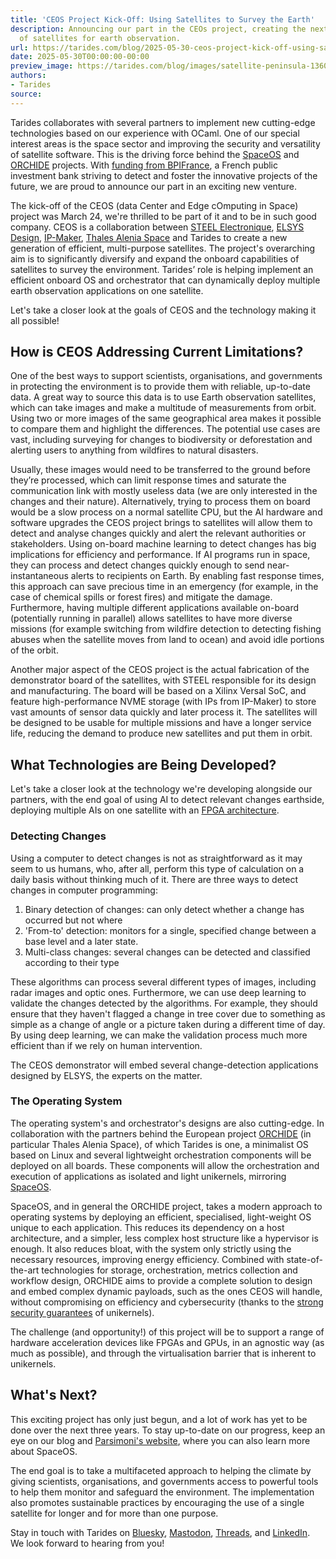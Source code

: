 ```yaml
---
title: 'CEOS Project Kick-Off: Using Satellites to Survey the Earth'
description: Announcing our part in the CEOs project, creating the next generation
  of satellites for earth observation.
url: https://tarides.com/blog/2025-05-30-ceos-project-kick-off-using-satellites-to-survey-the-earth
date: 2025-05-30T00:00:00-00:00
preview_image: https://tarides.com/blog/images/satellite-peninsula-1360w.webp
authors:
- Tarides
source:
---
```


<p>Tarides collaborates with several partners to implement new cutting-edge technologies based on our experience with OCaml. One of our special interest areas is the space sector and improving the security and versatility of satellite software. This is the driving force behind the <a href="https://tarides.com/blog/2023-07-31-ocaml-in-space-welcome-spaceos/">SpaceOS</a> and <a href="https://tarides.com/blog/2023-12-29-announcing-the-orchide-project-powering-satellite-innovation/">ORCHIDE</a> projects. With <a href="https://www.bpifrance.fr/nos-appels-a-projets-concours/appel-a-projets-maturation-technologique-et-demonstration-de-solutions-dintelligence-artificielle-embarquee">funding from BPIFrance</a>, a French public investment bank striving to detect and foster the innovative projects of the future, we are proud to announce our part in an exciting new venture.</p>
<p>The kick-off of the CEOS (data Center and Edge cOmputing in Space) project was March 24, we're thrilled to be part of it and to be in such good company. CEOS is a collaboration between <a href="https://aerospace.actia.com/">STEEL Electronique</a>, <a href="https://www.elsys-design.com/en/">ELSYS Design</a>, <a href="https://www.ip-maker.com/">IP-Maker</a>, <a href="https://www.thalesaleniaspace.com/en">Thales Alenia Space</a> and Tarides to create a new generation of efficient, multi-purpose satellites. The project's overarching aim is to significantly diversify and expand the onboard capabilities of satellites to survey the environment. Tarides’ role is helping implement an efficient onboard OS and orchestrator that can dynamically deploy multiple earth observation applications on one satellite.</p>
<p>Let's take a closer look at the goals of CEOS and the technology making it all possible!</p>
<h2>How is CEOS Addressing Current Limitations?</h2>
<p>One of the best ways to support scientists, organisations, and governments in protecting the environment is to provide them with reliable, up-to-date data. A great way to source this data is to use Earth observation satellites, which can take images and make a multitude of measurements from orbit. Using two or more images of the same geographical area makes it possible to compare them and highlight the differences. The potential use cases are vast, including surveying for changes to biodiversity or deforestation and alerting users to anything from wildfires to natural disasters.</p>
<p>Usually, these images would need to be transferred to the ground before they’re processed, which can limit response times and saturate the communication link with mostly useless data (we are only interested in the changes and their nature). Alternatively, trying to process them on board would be a slow process on a normal satellite CPU, but the AI hardware and software upgrades the CEOS project brings to satellites will allow them to detect and analyse changes quickly and alert the relevant authorities or stakeholders. Using on-board machine learning to detect changes has big implications for efficiency and performance. If AI programs run in space, they can process and detect changes quickly enough to send near-instantaneous alerts to recipients on Earth. By enabling fast response times, this approach can save precious time in an emergency (for example, in the case of chemical spills or forest fires) and mitigate the damage. Furthermore, having multiple different applications available on-board (potentially running in parallel) allows satellites to have more diverse missions (for example switching from wildfire detection to detecting fishing abuses when the satellite moves from land to ocean) and avoid idle portions of the orbit.</p>
<p>Another major aspect of the CEOS project is the actual fabrication of the demonstrator board of the satellites, with STEEL responsible for its design and manufacturing. The board will be based on a Xilinx Versal SoC, and feature high-performance NVME storage (with IPs from IP-Maker) to store vast amounts of sensor data quickly and later process it. The satellites will be designed to be usable for multiple missions and have a longer service life, reducing the demand to produce new satellites and put them in orbit.</p>
<h2>What Technologies are Being Developed?</h2>
<p>Let's take a closer look at the technology we're developing alongside our partners, with the end goal of using AI to detect relevant changes earthside, deploying multiple AIs on one satellite with an <a href="https://www.arrow.com/en/research-and-events/articles/fpga-basics-architecture-applications-and-uses">FPGA architecture</a>.</p>
<h3>Detecting Changes</h3>
<p>Using a computer to detect changes is not as straightforward as it may seem to us humans, who, after all, perform this type of calculation on a daily basis without thinking much of it. There are three ways to detect changes in computer programming:</p>
<ol>
<li>Binary detection of changes: can only detect whether a change has occurred but not where</li>
<li>'From-to' detection: monitors for a single, specified change between a base level and a later state.</li>
<li>Multi-class changes: several changes can be detected and classified according to their type</li>
</ol>
<p>These algorithms can process several different types of images, including radar images and optic ones. Furthermore, we can use deep learning to validate the changes detected by the algorithms. For example, they should ensure that they haven't flagged a change in tree cover due to something as simple as a change of angle or a picture taken during a different time of day. By using deep learning, we can make the validation process much more efficient than if we rely on human intervention.</p>
<p>The CEOS demonstrator will embed several change-detection applications designed by ELSYS, the experts on the matter.</p>
<h3>The Operating System</h3>
<p>The operating system's and orchestrator's designs are also cutting-edge. In collaboration with the partners behind the European project <a href="https://tarides.com/blog/2023-12-29-announcing-the-orchide-project-powering-satellite-innovation/">ORCHIDE</a> (in particular Thales Alenia Space), of which Tarides is one, a minimalist OS based on Linux and several lightweight orchestration components will be deployed on all boards. These components will allow the orchestration and execution of applications as isolated and light unikernels, mirroring  <a href="https://tarides.com/blog/2023-07-31-ocaml-in-space-welcome-spaceos/">SpaceOS</a>.</p>
<p>SpaceOS, and in general the ORCHIDE project, takes a modern approach to operating systems by deploying an efficient, specialised, light-weight OS  unique to each application. This reduces its dependency on a host architecture, and a simpler, less complex host structure like a hypervisor is enough. It also reduces bloat, with the system only strictly using the necessary resources, improving energy efficiency. Combined with state-of-the-art technologies for storage, orchestration, metrics collection and workflow design, ORCHIDE aims to provide a complete solution to design and embed complex dynamic payloads, such as the ones CEOS will handle, without compromising on efficiency and cybersecurity (thanks to the <a href="https://tarides.com/blog/2023-12-14-ocaml-memory-safety-and-beyond/">strong security guarantees</a> of unikernels).</p>
<p>The challenge (and opportunity!) of this project will be to support a range of hardware acceleration devices like FPGAs and GPUs, in an agnostic way (as much as possible), and through the virtualisation barrier that is inherent to unikernels.</p>
<h2>What's Next?</h2>
<p>This exciting project has only just begun, and a lot of work has yet to be done over the next three years. To stay up-to-date on our progress, keep an eye on our blog and <a href="https://parsimoni.co">Parsimoni's website</a>, where you can also learn more about SpaceOS.</p>
<p>The end goal is to take a multifaceted approach to helping the climate by giving scientists, organisations, and governments access to powerful tools to help them monitor and safeguard the environment. The implementation also promotes sustainable practices by encouraging the use of a single satellite for longer and for more than one purpose.</p>
<p>Stay in touch with Tarides on <a href="https://bsky.app/profile/tarides.com">Bluesky</a>,
<a href="https://mastodon.social/@tarides">Mastodon</a>,
<a href="https://www.threads.net/@taridesltd">Threads</a>, and
<a href="https://www.linkedin.com/company/tarides">LinkedIn</a>. We look forward to
hearing from you!</p>

